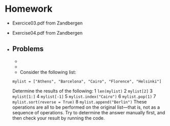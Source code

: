 # Homework

- Exercice03.pdf from Zandbergen
- Exercise04.pdf from Zandbergen

- Problems
  -
  -
  -
  - Consider the following list:
  
  ```mylist = ["Athens", "Barcelona", "Cairo", "Florence", "Helsinki"]```
  
  Determine the results of the following:
    1 ```len(mylist)```
    2 ```mylist[2]```
    3 ```mylist[1:]```
    4 ```mylist[-1]```
    5 ```mylist.index("Cairo")```
    6 ```mylist.pop(1)```
    7 ```mylist.sort(reverse = True)```
    8 ```mylist.append("Berlin")```
  These operations are all to be performed on the original list—that is, not
  as a sequence of operations. Try to determine the answer manually first,
  and then check your result by running the code.
  
